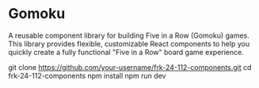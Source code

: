 # Gomoku

A reusable component library for building Five in a Row (Gomoku) games.
This library provides flexible, customizable React components to help you quickly create a fully functional "Five in a Row" board game experience.

git clone https://github.com/your-username/frk-24-112-components.git
cd frk-24-112-components
npm install
npm run dev
